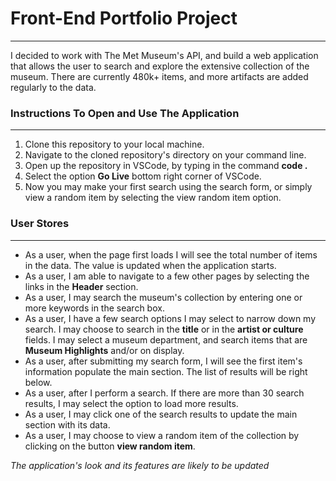 # Front-End Portfolio Project
---
I decided to work with The Met Museum's API, and build a web application that allows the user to search and explore the extensive collection of the museum.
There are currently 480k+ items, and more artifacts are added regularly to the data.

### Instructions To Open and Use The Application
---
1. Clone this repository to your local machine.
2. Navigate to the cloned repository's directory on your command line.
3. Open up the repository in VSCode, by typing in the command **code .**
4. Select the option **Go Live** bottom right corner of VSCode.
5. Now you may make your first search using the search form, or simply view a random item by selecting the view random item option.

### User Stores
---
* As a user, when the page first loads I will see the total number of items in the data. The value is updated when the application starts.
* As a user, I am able to navigate to a few other pages by selecting the links in the **Header** section.
* As a user, I may search the museum's collection by entering one or more keywords in the search box.
* As a user, I have a few search options I may select to narrow down my search. I may choose to search in the **title** or in the **artist or culture** fields. I may select a museum department, and search items that are **Museum Highlights** and/or on display.
* As a user, after submitting my search form, I will see the first item's information populate the main section. The list of results will be right below.
* As a user, after I perform a search. If there are more than 30 search results, I may select the option to load more results.
* As a user, I may click one of the search results to update the main section with its data.
* As a user, I may choose to view a random item of the collection by clicking on the button **view random item**.

*The application's look and its features are likely to be updated*